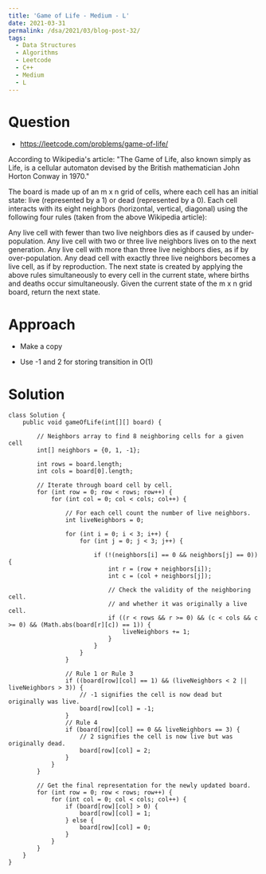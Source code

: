 ```yaml
---
title: 'Game of Life - Medium - L'
date: 2021-03-31
permalink: /dsa/2021/03/blog-post-32/
tags:
  - Data Structures
  - Algorithms
  - Leetcode
  - C++
  - Medium
  - L
---
```


# Question

- https://leetcode.com/problems/game-of-life/

According to Wikipedia's article: "The Game of Life, also known simply as Life, is a cellular automaton devised by the British mathematician John Horton Conway in 1970."

The board is made up of an m x n grid of cells, where each cell has an initial state: live (represented by a 1) or dead (represented by a 0). Each cell interacts with its eight neighbors (horizontal, vertical, diagonal) using the following four rules (taken from the above Wikipedia article):

Any live cell with fewer than two live neighbors dies as if caused by under-population.
Any live cell with two or three live neighbors lives on to the next generation.
Any live cell with more than three live neighbors dies, as if by over-population.
Any dead cell with exactly three live neighbors becomes a live cell, as if by reproduction.
The next state is created by applying the above rules simultaneously to every cell in the current state, where births and deaths occur simultaneously. Given the current state of the m x n grid board, return the next state.

# Approach

- Make a copy

- Use -1 and 2 for storing transition in O(1)

# Solution
```
class Solution {
    public void gameOfLife(int[][] board) {

        // Neighbors array to find 8 neighboring cells for a given cell
        int[] neighbors = {0, 1, -1};

        int rows = board.length;
        int cols = board[0].length;

        // Iterate through board cell by cell.
        for (int row = 0; row < rows; row++) {
            for (int col = 0; col < cols; col++) {

                // For each cell count the number of live neighbors.
                int liveNeighbors = 0;

                for (int i = 0; i < 3; i++) {
                    for (int j = 0; j < 3; j++) {

                        if (!(neighbors[i] == 0 && neighbors[j] == 0)) {
                            int r = (row + neighbors[i]);
                            int c = (col + neighbors[j]);

                            // Check the validity of the neighboring cell.
                            // and whether it was originally a live cell.
                            if ((r < rows && r >= 0) && (c < cols && c >= 0) && (Math.abs(board[r][c]) == 1)) {
                                liveNeighbors += 1;
                            }
                        }
                    }
                }

                // Rule 1 or Rule 3
                if ((board[row][col] == 1) && (liveNeighbors < 2 || liveNeighbors > 3)) {
                    // -1 signifies the cell is now dead but originally was live.
                    board[row][col] = -1;
                }
                // Rule 4
                if (board[row][col] == 0 && liveNeighbors == 3) {
                    // 2 signifies the cell is now live but was originally dead.
                    board[row][col] = 2;
                }
            }
        }

        // Get the final representation for the newly updated board.
        for (int row = 0; row < rows; row++) {
            for (int col = 0; col < cols; col++) {
                if (board[row][col] > 0) {
                    board[row][col] = 1;
                } else {
                    board[row][col] = 0;
                }
            }
        }
    }
}
```